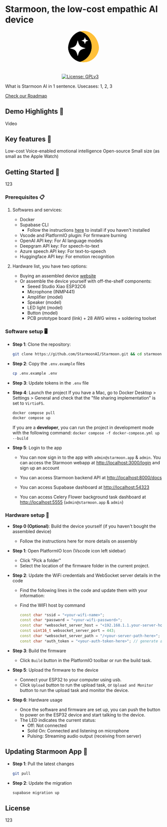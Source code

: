 # Starmoon, the low-cost empathic AI device

<div align="center">
    <img src="./logo.png" alt="Starmoon-logo" width="20%"  style="border-radius: 50%; padding-bottom: 20px"/>


<!-- [![Discord Follow](https://dcbadge.vercel.app/api/server/HUpRgp2HG8?style=flat)](https://discord.gg/HUpRgp2HG8) -->
[![License: GPLv3](https://img.shields.io/badge/license-GPLv3-blue)](https://www.gnu.org/licenses/gpl-3.0.en.html)&ensp;&ensp;&ensp;
<!-- [![GitHub Repo stars](https://img.shields.io/github/stars/quivrhq/quivr?style=social)](https://github.com/quivrhq/quivr) -->
<!-- [![Twitter Follow](https://img.shields.io/twitter/follow/StanGirard?style=social)](https://twitter.com/_StanGirard) -->

</div>

What is Starmoon AI in 1 sentence.
Usecases: 1, 2, 3

[Check our Roadmap](www.starmoon.ai)
<!-- custom voice clone, RAG, agent -->

## Demo Highlights 🎥

Video

## Key features 🎯

Low-cost
Voice-enabled emotional intelligence
Open-source
Small size (as small as the Apple Watch)

## Getting Started 🚀

123

### Prerequisites 📋

1. Softwares and services:
   - Docker
   - Supabase CLI
     - Follow the instructions [here](supabase-setup.md) to install if you haven't installed
   - Vscode and PlatformIO plugin: For firmware burning
   - OpenAI API key: For AI language models
   - Deepgram API key: For speech-to-text
   - Azure speech API key: For text-to-speech
   - Huggingface API key: For emotion recognition

2. Hardware list, you have two options:
   - Buying an assembled device [website](https://www.starmoon.app)
   - Or assemble the device yourself with off-the-shelf components:
      - Seeed Studio Xiao ESP32C6
      - Microphone (INMP441)
      - Amplifier (model)
      - Speaker (model)
      - LED light (model)
      - Button (model)
      - PCB prototype board (link) + 28 AWG wires + soldering toolset

### Software setup 🖥️

- **Step 1**: Clone the repository:

  ```bash
  git clone https://github.com/StarmoonAI/Starmoon.git && cd starmoon
  ```

- **Step 2**: Copy the `.env.example` files

  ```bash
  cp .env.example .env
  ```

- **Step 3**: Update tokens in the `.env` file
  
- **Step 4**: Launch the project
  If you have a Mac, go to Docker Desktop > Settings > General and check that the "file sharing implementation" is set to `VirtioFS`.

  ```bash
  docker compose pull
  docker compose up
  ```

  If you are a **developer**, you can run the project in development mode with the following command: `docker compose -f docker-compose.yml up --build`

- **Step 5**: Login to the app

  - You can now sign in to the app with `admin@starmoon.app` & `admin`. You can access the Starmoon webapp at [http://localhost:3000/login](http://localhost:3000/login) and sign up an account

  - You can access Starmoon backend API at [http://localhost:8000/docs](http://localhost:8000/docs)

  - You can access Supabase dashboard at [http://localhost:54323](http://localhost:54323)
  
  - You can access Celery Flower background task dashboard at [http://localhost:5555](http://localhost:5555) (`admin@starmoon.app` & `admin`)

### Hardware setup 🧰

- **Step 0 (Optional)**: Build the device yourself (if you haven't bought the assembled device)
  - Follow the instructions here for more details on assembly

- **Step 1**: Open PlatformIO Icon (Vscode icon left sidebar)
  - Click "Pick a folder"
  - Select the location of the firmware folder in the current project.

- **Step 2**: Update the WiFi credentials and WebSocket server details in the code
  - Find the following lines in the code and update them with your information:
  - Find the WIFI host by command

    ```cpp
    const char *ssid = "<your-wifi-name>";
    const char *password = "<your-wifi-password>";
    const char *websocket_server_host = "<192.168.1.1.your-server-host>";
    const uint16_t websocket_server_port = 443;
    const char *websocket_server_path = "/<your-server-path-here>";
    const char *auth_token = "<your-auth-token-here>"; // generate auth-token in your starmoon account
    ```

- **Step 3**: Build the firmware
  - Click `Build` button in the PlatformIO toolbar or run the build task.

- **Step 5**: Upload the firmware to the device
  - Connect your ESP32 to your computer using usb.
  - Click `Upload` button to run the upload task, or `Upload and Monitor` button to run the upload task and monitor the device.
  
- **Step 6**: Hardware usage
  - Once the software and firmware are set up, you can push the button to power on the ESP32 device and start talking to the device.
  - The LED indicates the current status:
    - Off: Not connected
    - Solid On: Connected and listening on microphone
    - Pulsing: Streaming audio output (receiving from server)
  
## Updating Starmoon App 🚀

- **Step 1**: Pull the latest changes

  ```bash
  git pull
  ```

- **Step 2**: Update the migration

  ```bash
  supabase migration up
  ```


## License

123
